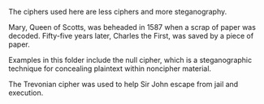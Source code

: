 The ciphers used here are less ciphers and more steganography. 

Mary, Queen of Scotts, was beheaded in 1587 when a scrap of paper was decoded. Fifty-five years later, Charles the First, was saved by a piece of paper.

Examples in this folder include the null cipher, which is a steganographic technique for concealing plaintext within noncipher material.

The Trevonian cipher was used to help Sir John escape from jail and execution. 
